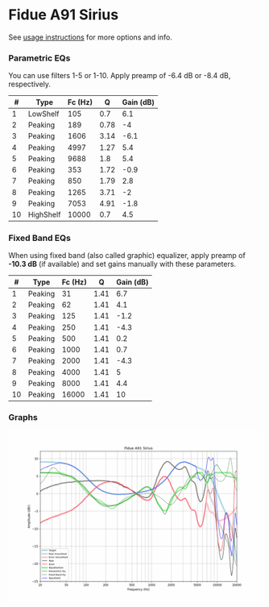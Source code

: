# Fidue A91 Sirius
See [usage instructions](https://github.com/jaakkopasanen/AutoEq#usage) for more options and info.

### Parametric EQs
You can use filters 1-5 or 1-10. Apply preamp of -6.4 dB or -8.4 dB, respectively.

|   # | Type      |   Fc (Hz) |    Q |   Gain (dB) |
|-----|-----------|-----------|------|-------------|
|   1 | LowShelf  |       105 | 0.7  |         6.1 |
|   2 | Peaking   |       189 | 0.78 |        -4   |
|   3 | Peaking   |      1606 | 3.14 |        -6.1 |
|   4 | Peaking   |      4997 | 1.27 |         5.4 |
|   5 | Peaking   |      9688 | 1.8  |         5.4 |
|   6 | Peaking   |       353 | 1.72 |        -0.9 |
|   7 | Peaking   |       850 | 1.79 |         2.8 |
|   8 | Peaking   |      1265 | 3.71 |        -2   |
|   9 | Peaking   |      7053 | 4.91 |        -1.8 |
|  10 | HighShelf |     10000 | 0.7  |         4.5 |

### Fixed Band EQs
When using fixed band (also called graphic) equalizer, apply preamp of **-10.3 dB** (if available) and set gains manually with these parameters.

|   # | Type    |   Fc (Hz) |    Q |   Gain (dB) |
|-----|---------|-----------|------|-------------|
|   1 | Peaking |        31 | 1.41 |         6.7 |
|   2 | Peaking |        62 | 1.41 |         4.1 |
|   3 | Peaking |       125 | 1.41 |        -1.2 |
|   4 | Peaking |       250 | 1.41 |        -4.3 |
|   5 | Peaking |       500 | 1.41 |         0.2 |
|   6 | Peaking |      1000 | 1.41 |         0.7 |
|   7 | Peaking |      2000 | 1.41 |        -4.3 |
|   8 | Peaking |      4000 | 1.41 |         5   |
|   9 | Peaking |      8000 | 1.41 |         4.4 |
|  10 | Peaking |     16000 | 1.41 |        10   |

### Graphs
![](./Fidue%20A91%20Sirius.png)
